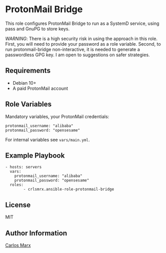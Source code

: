 ProtonMail Bridge
=========

This role configures ProtonMail Bridge to run as a SystemD service,
using pass and GnuPG to store keys.

*WARNING*: There is a high security risk in using the approach in this role.
First, you will need to provide your password as a role variable. Second, to
run protonmail-bridge non-interactive, it is needed to generate a passwordless
GPG key. I am open to suggestions on safer strategies.

Requirements
------------

- Debian 10+
- A paid ProtonMail account

Role Variables
--------------

Mandatory variables, your ProtonMail credentials:

	protonmail_username: "alibaba"
	protonmail_password: "opensesame"

For internal variables see `vars/main.yml`.


Example Playbook
----------------


	- hosts: servers
	  vars:
	    protonmail_username: "alibaba"
	    protonmail_password: "opensesame"
	  roles:
            - crlsmrx.ansible-role-protonmail-bridge

License
-------

MIT

Author Information
------------------

[Carlos Marx](https://github.com/crlsmrx)
